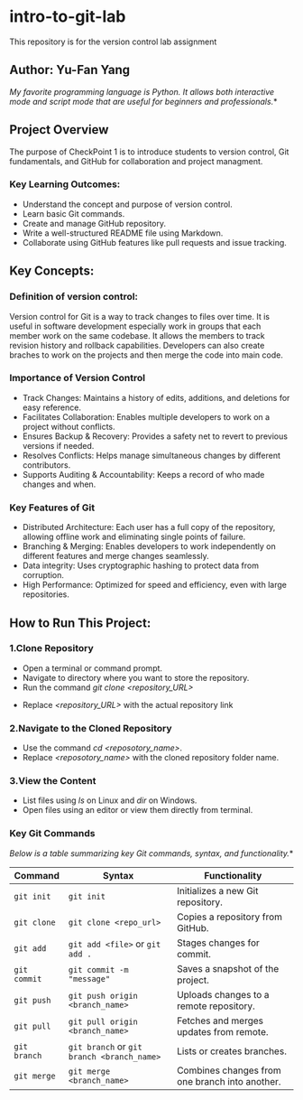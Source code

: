 # intro-to-git-lab
This repository is for the version control lab assignment

## Author: Yu-Fan Yang
*My favorite programming language is Python. It allows both interactive mode and script mode that are useful for beginners and professionals.**

## Project Overview
The purpose of CheckPoint 1 is to introduce students to version control, Git fundamentals, and GitHub for collaboration and project managment.
### Key Learning Outcomes:
- Understand the concept and purpose of version control.
- Learn basic Git commands.
- Create and manage GitHub repository.
- Write a well-structured README file using Markdown.
- Collaborate using GitHub features like pull requests and issue tracking.

## Key Concepts:

### Definition of version control:
Version control for Git is a way to track changes to files over time. It is useful in software development especially work in groups that each member work on the same codebase. It allows the members to track revision history and rollback capabilities. Developers can also create braches to work on the projects and then merge the code into main code.

### Importance of Version Control
- Track Changes: Maintains a history of edits, additions, and deletions for easy reference.
- Facilitates Collaboration: Enables multiple developers to work on a project without conflicts.
- Ensures Backup & Recovery: Provides a safety net to revert to previous versions if needed.
- Resolves Conflicts: Helps manage simultaneous changes by different contributors.
- Supports Auditing & Accountability: Keeps a record of who made changes and when.

### Key Features of Git
- Distributed Architecture: Each user has a full copy of the repository, allowing offline work and eliminating single points of failure.
- Branching & Merging: Enables developers to work independently on different features and merge changes seamlessly.
- Data integrity: Uses cryptographic hashing to protect data from corruption.
- High Performance: Optimized for speed and efficiency, even with large repositories.

## How to Run This Project:
### 1.Clone Repository
- Open a terminal or command prompt.
- Navigate to directory where you want to store the repository.
- Run the command _git clone <repository_URL>_
* Replace _<repository_URL>_ with the actual repository link

### 2.Navigate to the Cloned Repository
- Use the command _cd <reposotory_name>_.
- Replace _<reposotory_name>_ with the cloned repository folder name.

### 3.View the Content
- List files using _ls_ on Linux and _dir_ on Windows.
- Open files using an editor or view them directly from terminal.


### Key Git Commands
*Below is a table summarizing key Git commands, syntax, and functionality.**


| Command      | Syntax                          | Functionality                                      |
|-------------|--------------------------------|--------------------------------------------------|
| `git init`  | `git init`                     | Initializes a new Git repository.  |
| `git clone` | `git clone <repo_url>`         | Copies a repository from GitHub.   |
| `git add`   | `git add <file>` or `git add .` | Stages changes for commit.       |
| `git commit`| `git commit -m "message"`      | Saves a snapshot of the project. |
| `git push`  | `git push origin <branch_name>` | Uploads changes to a remote repository.  |
| `git pull`  | `git pull origin <branch_name>` | Fetches and merges updates from remote.  |
| `git branch`| `git branch` or `git branch <branch_name>` | Lists or creates branches. |
| `git merge` | `git merge <branch_name>`      | Combines changes from one branch into another. |







